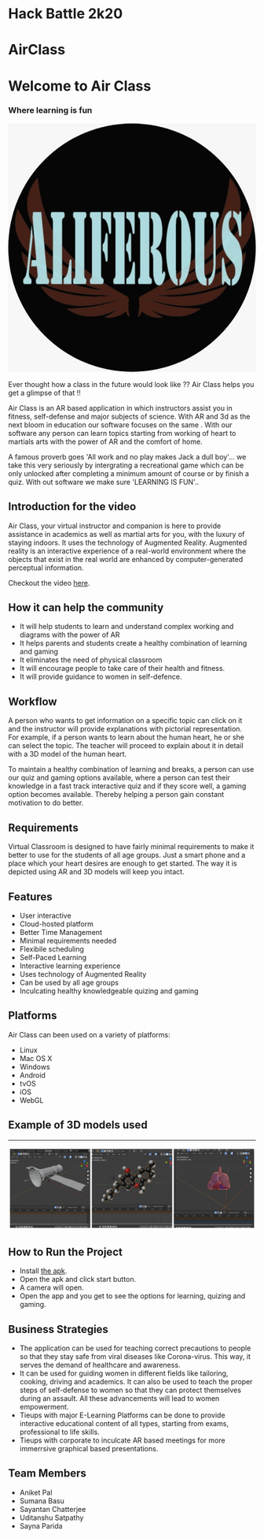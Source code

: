 # Hack Battle 2k20
# AirClass

<h1>Welcome to Air Class</h1>
<h3>Where learning is fun</h3>

<img src="assets/Aliferous.jpeg" >
<p>
Ever thought how a class in the future would look like ?? Air Class helps you get a glimpse of that !! 

Air Class is an AR based application in which instructors assist you in fitness, self-defense and major subjects of science. With AR and 3d as the next bloom in education our software focuses on the same . With our software any person can learn topics starting from working of heart to martials arts with the power of AR and the comfort of home.


A famous proverb goes 'All work and no play makes Jack a dull boy'... we take this very seriously by intergrating a recreational game which can be only unlocked after completing a minimum amount of course or by finish a quiz.
With out software we make sure 'LEARNING IS FUN'..
</p>


<h2>Introduction for the video</h2>
<p>Air Class, your virtual instructor and companion is here to provide assistance in academics as well as martial arts for you, with the luxury of staying indoors.
It uses the technology of Augmented Reality.
Augmented reality is an interactive experience of a real-world environment where the objects that exist in the real world are enhanced by computer-generated perceptual information.</p>

<p>Checkout the video <a href="#">here</a>.</p>

<h2>How it can help the community</h2>

<ul>
<li>It will help students to learn and understand complex working and diagrams with the power of AR</li>
<li>It helps parents and students create a healthy combination of learning and gaming</li>
<li>It eliminates the need of physical classroom</li>
<li>It will encourage people to take care of their health and fitness.</li>
<li>It will provide guidance to women in self-defence.</li>
</ul>




<h2>Workflow</h2>

<p>A person who wants to get information on a specific topic can click on it and the instructor will provide explanations with pictorial representation. </br>
 For example, if a person wants to learn about the human heart, he or she can select the topic. The teacher will proceed to explain about it in detail with a 3D model of the human heart.</p>

<p>To maintain a healthy combination of learning and breaks, a person can use our quiz and gaming options available, where a person can test their knowledge in a fast track interactive quiz and if they score well, a gaming option becomes available. Thereby helping a person gain constant motivation to do better.</p>



<h2>Requirements</h2>

<p>Virtual Classroom is designed to have fairly minimal requirements to make it better to use for the students of all age groups. Just a smart phone and a place which your heart desires are enough to get started. The way it is depicted using AR and 3D models will keep you intact. <br>


</p>

<h2>Features</h2>

<ul>
<li>User interactive</li>
<li>Cloud-hosted platform</li>
<li>Better Time Management</li>
<li>Minimal requirements needed</li>
<li>Flexibile scheduling</li> 
<li>Self-Paced Learning</li>
<li>Interactive learning experience</li>
<li>Uses technology of Augmented Reality</li>
<li>Can be used by all age groups</li>
<li>Inculcating healthy knowledgeable quizing and gaming</li>
</ul>

<h2>Platforms</h2>

<p>Air Class can been used on a variety of platforms:
<ul>
<li>Linux</li>
<li>Mac OS X</li>
<li>Windows</li>
<li>Android</li>
<li>tvOS</li>
<li>iOS</li>
<li>WebGL</li>
</ul>
</p>


<!--    PS. Android's apk file has been attached  -->
<h2>Example of 3D models used</h2>
<hr>
<img src="assets/collage.jpg" >

<h2>How to Run the Project</h2>
<p>
<ul>
<li>Install <a href="https://github.com/Aniket762/AirClass/blob/main/hackbattle.apk">the apk</a>.</li>
<li>Open the apk and click start button.</li>
<li>A camera will open.</li>
<li>Open the app and you get to see the options for learning, quizing and gaming.</li>
</ul>
</p>

<h2>Business Strategies</h2>
<ul>
<li>The application can be used for teaching correct precautions to people so that they stay safe from viral diseases like Corona-virus. This way, it serves the demand of healthcare and awareness.</li>
<li>It can be used for guiding women in different fields like tailoring, cooking, driving and academics. It can also be used to teach the proper steps of self-defense to women so that they can protect themselves during an assault. All these advancements will lead to women empowerment.</li>
<li>Tieups with major E-Learning Platforms can be done to provide interactive educational content of all types, starting from exams, professional to life skills.</li>
<li>Tieups with corporate to inculcate AR based meetings for more immerrsive graphical based presentations.</li>
</ul>

<h2>Team Members</h2>
<ul>
<li>Aniket Pal</li>
<li>Sumana Basu</li>
<li>Sayantan Chatterjee</li>
<li>Uditanshu Satpathy</li>
<li>Sayna Parida</li>
</ul>
